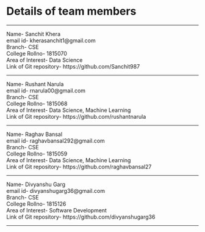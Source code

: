 # Details of team members
<hr>
Name- Sanchit Khera<br>
email id- kherasanchit1@gmail.com<br>
Branch- CSE<br>
College Rollno- 1815070<br>
Area of Interest- Data Science<br>
Link of Git repository- https://github.com/Sanchit987 <br>
<hr>
Name- Rushant Narula<br>
email id- rnarula00@gmail.com<br>
Branch- CSE<br>
College Rollno- 1815068<br>
Area of Interest- Data Science, Machine Learning<br>
Link of Git repository- https://github.com/rushantnarula <br>
<hr>
Name- Raghav Bansal<br>
email id- raghavbansal292@gmail.com<br>
Branch- CSE<br>
College Rollno- 1815059<br>
Area of Interest- Data Science, Machine Learning<br>
Link of Git repository- https://github.com/raghavbansal27 <br>
<hr>
Name- Divyanshu Garg<br>
email id- divyanshugarg36@gmail.com<br>
Branch- CSE<br>
College Rollno- 1815126<br>
Area of Interest- Software Development<br>
Link of Git repository- https://github.com/divyanshugarg36 <br>
<hr>
